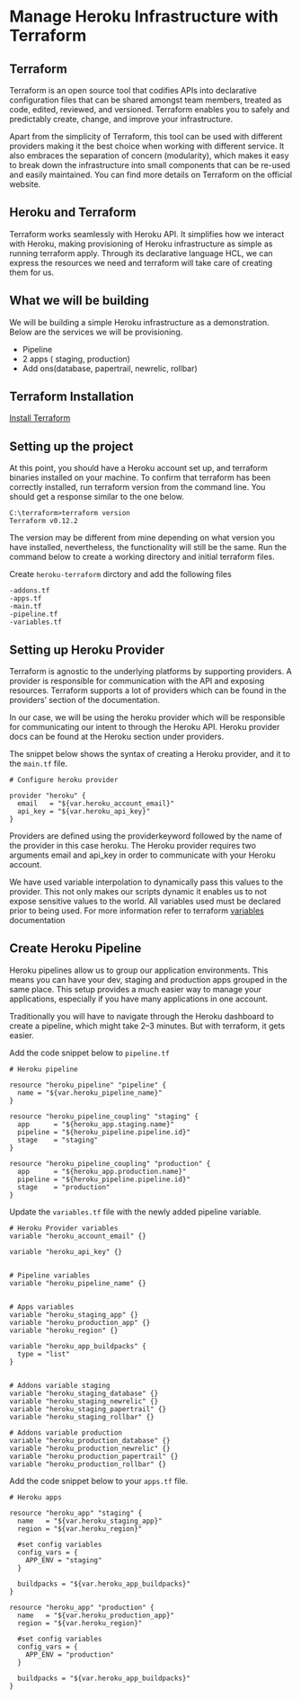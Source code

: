 # Manage Heroku Infrastructure with Terraform

## Terraform
Terraform is an open source tool that codifies APIs into declarative configuration files that can be shared amongst team members, treated as code, edited, reviewed, and versioned. Terraform enables you to safely and predictably create, change, and improve your infrastructure.

Apart from the simplicity of Terraform, this tool can be used with different providers making it the best choice when working with different service. It also embraces the separation of concern (modularity), which makes it easy to break down the infrastructure into small components that can be re-used and easily maintained. You can find more details on Terraform on the official website.

## Heroku and Terraform
Terraform works seamlessly with Heroku API. It simplifies how we interact with Heroku, making provisioning of Heroku infrastructure as simple as running terraform apply. Through its declarative language HCL, we can express the resources we need and terraform will take care of creating them for us.

## What we will be building
 We will be building a simple Heroku infrastructure as a demonstration. Below are the services we will be provisioning.


  - Pipeline
  - 2 apps ( staging, production)
  - Add ons(database, papertrail, newrelic, rollbar)
    
## Terraform Installation
  [Install Terraform](https://learn.hashicorp.com/terraform/getting-started/install.html)

## Setting up the project
At this point, you should have a Heroku account set up, and terraform binaries installed on your machine. To confirm that terraform has been correctly installed, run terraform version from the command line. You should get a response similar to the one below.
```
C:\terraform>terraform version
Terraform v0.12.2
```
The version may be different from mine depending on what version you have installed, nevertheless, the functionality will still be the same. Run the command below to create a working directory and initial terraform files.

Create `heroku-terraform` dirctory and add the following files
```
-addons.tf
-apps.tf
-main.tf
-pipeline.tf
-variables.tf
```


## Setting up Heroku Provider
Terraform is agnostic to the underlying platforms by supporting providers. A provider is responsible for communication with the API and exposing resources. Terraform supports a lot of providers which can be found in the providers’ section of the documentation.

In our case, we will be using the heroku provider which will be responsible for communicating our intent to through the Heroku API. Heroku provider docs can be found at the Heroku section under providers.

The snippet below shows the syntax of creating a Heroku provider, and it to the `main.tf` file.
```
# Configure heroku provider

provider "heroku" {
  email   = "${var.heroku_account_email}"
  api_key = "${var.heroku_api_key}"
}

```
Providers are defined using the providerkeyword followed by the name of the provider in this case heroku. The Heroku provider requires two arguments email and api_key in order to communicate with your Heroku account.

We have used variable interpolation to dynamically pass this values to the provider. This not only makes our scripts dynamic it enables us to not expose sensitive values to the world. All variables used must be declared prior to being used.
For more information refer to terraform [variables](https://www.terraform.io/docs/configuration/variables.html) documentation

## Create Heroku Pipeline
Heroku pipelines allow us to group our application environments. This means you can have your dev, staging and production apps grouped in the same place. This setup provides a much easier way to manage your applications, especially if you have many applications in one account.

Traditionally you will have to navigate through the Heroku dashboard to create a pipeline, which might take 2–3 minutes. But with terraform, it gets easier.

Add the code snippet below to `pipeline.tf`
```
# Heroku pipeline

resource "heroku_pipeline" "pipeline" {
  name = "${var.heroku_pipeline_name}"
}

resource "heroku_pipeline_coupling" "staging" {
  app      = "${heroku_app.staging.name}"
  pipeline = "${heroku_pipeline.pipeline.id}"
  stage    = "staging"
}

resource "heroku_pipeline_coupling" "production" {
  app      = "${heroku_app.production.name}"
  pipeline = "${heroku_pipeline.pipeline.id}"
  stage    = "production"
}

```
Update the `variables.tf` file with the newly added pipeline variable.
```
# Heroku Provider variables
variable "heroku_account_email" {}

variable "heroku_api_key" {}


# Pipeline variables
variable "heroku_pipeline_name" {}


# Apps variables
variable "heroku_staging_app" {}
variable "heroku_production_app" {}
variable "heroku_region" {}

variable "heroku_app_buildpacks" {
  type = "list"
}


# Addons variable staging
variable "heroku_staging_database" {}
variable "heroku_staging_newrelic" {}
variable "heroku_staging_papertrail" {}
variable "heroku_staging_rollbar" {}

# Addons variable production
variable "heroku_production_database" {}
variable "heroku_production_newrelic" {}
variable "heroku_production_papertrail" {}
variable "heroku_production_rollbar" {}

```
Add the code snippet below to your `apps.tf` file.
```
# Heroku apps

resource "heroku_app" "staging" {
  name   = "${var.heroku_staging_app}"
  region = "${var.heroku_region}"

  #set config variables
  config_vars = {
    APP_ENV = "staging"
  }

  buildpacks = "${var.heroku_app_buildpacks}"
}

resource "heroku_app" "production" {
  name   = "${var.heroku_production_app}"
  region = "${var.heroku_region}"

  #set config variables
  config_vars = {
    APP_ENV = "production"
  }

  buildpacks = "${var.heroku_app_buildpacks}"
}

```



